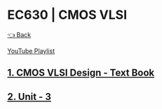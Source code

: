 # EC630 | CMOS VLSI

[👈 Back](./../)

<div>
<a class="white" href="https://www.youtube.com/playlist?list=PLFkKAMLbnTTs4V-p9oXGGB7MxtJcPu4X_"><p><span class="bg"></span><span class="base"></span><span class="text">YouTube Playlist</span></p></a>
</div>


## [1. CMOS VLSI Design - Text Book](./CMOS-VLSI-design.pdf)

## [2. Unit - 3](./Unit%203%20-%20Part%201.pdf)
